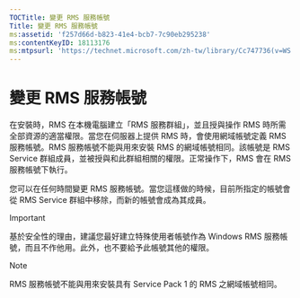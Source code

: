 ```yaml
---
TOCTitle: 變更 RMS 服務帳號
Title: 變更 RMS 服務帳號
ms:assetid: 'f257d66d-b823-41e4-bcb7-7c90eb295238'
ms:contentKeyID: 18113176
ms:mtpsurl: 'https://technet.microsoft.com/zh-tw/library/Cc747736(v=WS.10)'
---
```


變更 RMS 服務帳號
=================

在安裝時，RMS 在本機電腦建立「RMS 服務群組」，並且授與操作 RMS 時所需全部資源的適當權限。當您在伺服器上提供 RMS 時，會使用網域帳號定義 RMS 服務帳號。RMS 服務帳號不能與用來安裝 RMS 的網域帳號相同。該帳號是 RMS Service 群組成員，並被授與和此群組相關的權限。正常操作下，RMS 會在 RMS 服務帳號下執行。

您可以在任何時間變更 RMS 服務帳號。當您這樣做的時候，目前所指定的帳號會從 RMS Service 群組中移除，而新的帳號會成為其成員。

> [!Important]  
> 基於安全性的理由，建議您最好建立特殊使用者帳號作為 Windows RMS 服務帳號，而且不作他用。此外，也不要給予此帳號其他的權限。

> [!Note]  
> RMS 服務帳號不能與用來安裝具有 Service Pack 1 的 RMS 之網域帳號相同。 